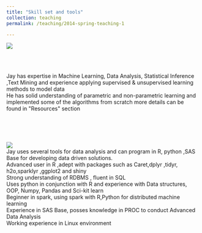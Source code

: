 ```yaml
---
title: "Skill set and tools"
collection: teaching
permalink: /teaching/2014-spring-teaching-1

---
```


![](https://github.com/bandjay/bandjay.github.io/blob/master/images/Skills.png)

<br/>
<br/>

Jay has expertise in Machine Learning, Data Analysis, Statistical Inference ,Text Mining and experience applying supervised & unsupervised learning methods to model data
​
<br/> 
He has solid understanding of parametric and non-parametric learning and implemented some of the algorithms from scratch more details can be found in "Resources" section

<br/>
<br/>
<br/>

![](https://github.com/bandjay/bandjay.github.io/blob/master/images/Tools.png)
<br/>
Jay uses several tools for data analysis  and can program in R, python ,SAS Base for developing data driven solutions.
<br/>
Advanced user in R ,adept with packages such as Caret,dplyr ,tidyr, h2o,sparklyr ,ggplot2 and shiny
<br/>
Strong understanding of RDBMS , fluent in SQL
<br/>
Uses python in conjunction with R and experience with Data structures, OOP, Numpy, Pandas and Sci-kit learn
<br/>
Beginner in spark, using spark with R,Python for distributed machine learning
<br/>
Experience in SAS Base, posses knowledge in PROC to conduct Advanced Data Analysis 
<br/>
Working experience in Linux environment